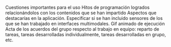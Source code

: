 Cuestiones importantes para el uso
Hitos de programación logrados relacionándolos con los contenidos que se han impartido
Aspectos que destacarías en la aplicación. 
Especificar si se han incluido sensores de los que se han trabajado en interfaces multimodales.
Gif animado de ejecución
Acta de los acuerdos del grupo respecto al trabajo en equipo: reparto de tareas, tareas desarrolladas individualmente, tareas desarrolladas en grupo, etc.

